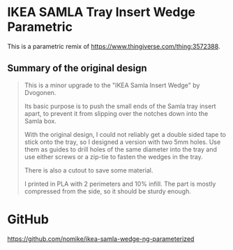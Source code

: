 # IKEA SAMLA Tray Insert Wedge Parametric

This is a parametric remix of https://www.thingiverse.com/thing:3572388.

## Summary of the original design

> This is a minor upgrade to the "IKEA Samla Insert Wedge" by Dvogonen.
> 
> Its basic purpose is to push the small ends of the Samla tray insert apart, to prevent it from slipping over the notches down into the Samla box.
> 
> With the original design, I could not reliably get a double sided tape to stick onto the tray, so I designed a version with two 5mm holes. Use them as guides to drill holes of the same diameter into the tray and use either screws or a zip-tie to fasten the wedges in the tray.
> 
> There is also a cutout to save some material.
> 
> I printed in PLA with 2 perimeters and 10% infill. The part is mostly compressed from the side, so it should be sturdy enough.

# GitHub
https://github.com/nomike/ikea-samla-wedge-ng-parameterized
